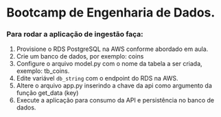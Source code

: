 # Bootcamp de Engenharia de Dados.

### Para rodar a aplicação de ingestão faça:

1. Provisione o RDS PostgreSQL na AWS conforme abordado em aula.
2. Crie um banco de dados, por exemplo: coins
3. Configure o arquivo model.py com o nome da tabela a ser criada, exemplo: tb_coins.
4. Edite variável `db_string` com o endpoint do RDS na AWS.
5. Altere o arquivo app.py inserindo a chave da api como argumento da função get_data (key)
6. Execute a aplicação para consumo da API e persistência no banco de dados.
